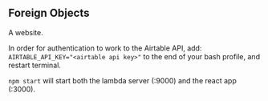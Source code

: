 ## Foreign Objects
A website.

In order for authentication to work to the Airtable API, add:
```AIRTABLE_API_KEY="<airtable api key>"```
to the end of your bash profile, and restart terminal.

`npm start` will start both the lambda server (:9000) and the react app (:3000).
